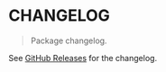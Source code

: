 # CHANGELOG

> Package changelog.

See [GitHub Releases](https://github.com/stdlib-js/utils-reduce2d/releases) for the changelog.